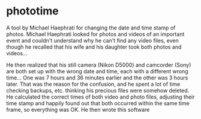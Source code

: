 # phototime
A tool by Michael Haephrati for changing the date and time stamp of photos.
Michael Haephrati looked for photos and videos of an important event and couldn't understand why he can't find any video files, even though he recalled that his wife and his daughter took both photos and videos...

He then realized that his still camera (Nikon D5000) and camcorder (Sony) are both set up with the wrong date and time, each with a different wrong time... One was 7 hours and 36 minutes earlier and the other was 3 hours later. That was the reason for the confusion, and he spent a lot of time checking backups, etc. thinking his precious files were somehow deleted. He calculated the correct times of both video and photo files, adjusting their time stamp and happily found out that both occurred within the same time frame, so everything was OK. He then wrote this software
